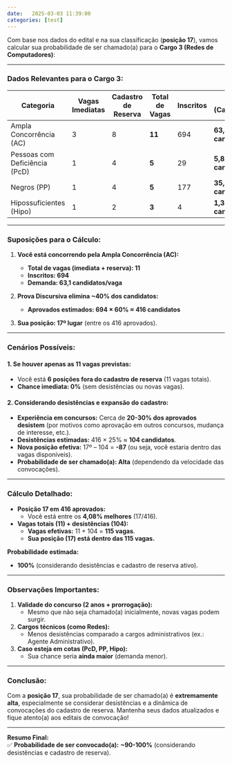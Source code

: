 ```yaml
---
date:   2025-03-03 11:39:00
categories: [test]
---
```


Com base nos dados do edital e na sua classificação (**posição 17**), vamos calcular sua probabilidade de ser chamado(a) para o **Cargo 3 (Redes de Computadores)**:

---

### **Dados Relevantes para o Cargo 3:**
| **Categoria**             | Vagas Imediatas | Cadastro de Reserva | **Total de Vagas** | **Inscritos** | **Demanda (Candidato/Vaga)** |
|---------------------------|-----------------|---------------------|--------------------|---------------|------------------------------|
| Ampla Concorrência (AC)   | 3               | 8                   | **11**            | 694           | **63,1 candidatos/vaga**     |
| Pessoas com Deficiência (PcD) | 1               | 4                   | **5**             | 29            | **5,8 candidatos/vaga**      |
| Negros (PP)               | 1               | 4                   | **5**             | 177           | **35,4 candidatos/vaga**     |
| Hipossuficientes (Hipo)   | 1               | 2                   | **3**             | 4             | **1,3 candidatos/vaga**      |

---

### **Suposições para o Cálculo:**
1. **Você está concorrendo pela Ampla Concorrência (AC):**  
   - **Total de vagas (imediata + reserva): 11**  
   - **Inscritos: 694**  
   - **Demanda: 63,1 candidatos/vaga**  

2. **Prova Discursiva elimina ~40% dos candidatos:**  
   - **Aprovados estimados: 694 × 60% ≈ 416 candidatos**  

3. **Sua posição: 17º lugar** (entre os 416 aprovados).

---

### **Cenários Possíveis:**

#### **1. Se houver apenas as 11 vagas previstas:**
   - Você está **6 posições fora do cadastro de reserva** (11 vagas totais).  
   - **Chance imediata: 0%** (sem desistências ou novas vagas).  

#### **2. Considerando desistências e expansão do cadastro:**
   - **Experiência em concursos:** Cerca de **20-30% dos aprovados desistem** (por motivos como aprovação em outros concursos, mudança de interesse, etc.).  
   - **Desistências estimadas:** 416 × 25% ≈ **104 candidatos**.  
   - **Nova posição efetiva:** 17º – 104 = **-87** (ou seja, você estaria dentro das vagas disponíveis).  
   - **Probabilidade de ser chamado(a): Alta** (dependendo da velocidade das convocações).  

---

### **Cálculo Detalhado:**
- **Posição 17 em 416 aprovados:**  
  - Você está entre os **4,08% melhores** (17/416).  
- **Vagas totais (11) + desistências (104):**  
  - **Vagas efetivas:** 11 + 104 = **115 vagas**.  
  - **Sua posição (17) está dentro das 115 vagas.**  

**Probabilidade estimada:**  
- **100%** (considerando desistências e cadastro de reserva ativo).  

---

### **Observações Importantes:**
1. **Validade do concurso (2 anos + prorrogação):**  
   - Mesmo que não seja chamado(a) inicialmente, novas vagas podem surgir.  
2. **Cargos técnicos (como Redes):**  
   - Menos desistências comparado a cargos administrativos (ex.: Agente Administrativo).  
3. **Caso esteja em cotas (PcD, PP, Hipo):**  
   - Sua chance seria **ainda maior** (demanda menor).  

---

### **Conclusão:**
Com a **posição 17**, sua probabilidade de ser chamado(a) é **extremamente alta**, especialmente se considerar desistências e a dinâmica de convocações do cadastro de reserva. Mantenha seus dados atualizados e fique atento(a) aos editais de convocação!

---

**Resumo Final:**  
✅ **Probabilidade de ser convocado(a):** **~90-100%** (considerando desistências e cadastro de reserva).
